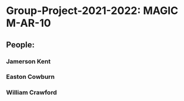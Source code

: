 # Group-Project-2021-2022: MAGIC M-AR-10

## People:

### Jamerson Kent

### Easton Cowburn

### William Crawford

